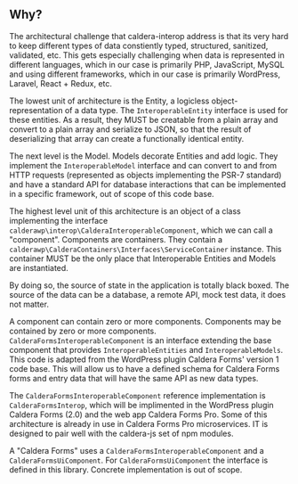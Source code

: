 
## Why?
The architectural challenge that caldera-interop address is that its very hard to keep different types of data constiently typed, structured, sanitized, validated, etc. This gets especially challenging when data is represented in different languages, which in our case is primarily PHP, JavaScript, MySQL and using different frameworks, which in our case is primarily WordPress, Laravel, React + Redux, etc.

The lowest unit of architecture is the Entity, a logicless object-representation of a data type. The `InteroperableEntity` interface is used for these entities. As a result, they MUST be creatable from a plain array and convert to a plain array and serialize to JSON, so that the result of deserializing that array can create a functionally identical entity.

The next level is the Model. Models decorate Entities and add logic. They implement the `InteroperableModel` interface and can convert to and from HTTP requests (represented as objects implementing the PSR-7 standard) and have a standard API for database interactions that can be implemented in a specific framework, out of scope of this code base.

The highest level unit of this architecture is an object of a class implementing the interface `calderawp\interop\CalderaInteroperableComponent`, which we can call a "component". Components are containers. They contain a `calderawp\CalderaContainers\Interfaces\ServiceContainer` instance. This container MUST be the only place that Interoperable Entities and Models are instantiated.

By doing so, the source of state in the application is totally black boxed. The source of the data can be a database, a remote API, mock test data, it does not matter.


A component can contain zero or more components. Components may be contained by zero or more components. `CalderaFormsInteroperableComponent` is an interface extending the base component that provides `InteroperableEntities` and `InteroperableModels`. This code is adapted from the WordPress plugin Caldera Forms' version 1 code base. This will allow us to have a defined schema for Caldera Forms forms and entry data that will have the same API as new data types.
 
The  `CalderaFormsInteroperableComponent` reference implementation is `CalderaFormsInterop`, which will be implimented in the WordPress plugin Caldera Forms (2.0) and the web app Caldera Forms Pro. Some of this architecture is already in use in Caldera Forms Pro microservices. IT is designed to pair well with the caldera-js set of npm modules.

A "Caldera Forms" uses a `CalderaFormsInteroperableComponent` and a `CalderaFormsUiComponent`. For `CalderaFormsUiComponent` the interface is defined in this library. Concrete implementation is out of scope.